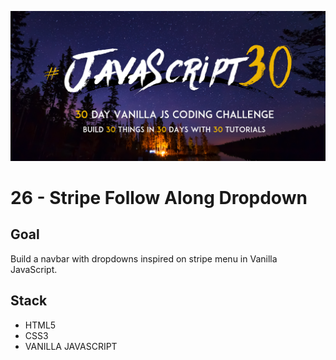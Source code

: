 ![JS30](../javascript30.png)

# 26 - Stripe Follow Along Dropdown

## Goal

Build a navbar with dropdowns inspired on stripe menu in Vanilla JavaScript.

## Stack

- HTML5
- CSS3
- VANILLA JAVASCRIPT
